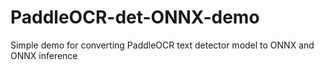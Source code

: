 # PaddleOCR-det-ONNX-demo
Simple demo for converting PaddleOCR text detector model to ONNX and ONNX inference 
